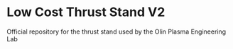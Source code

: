# Low Cost Thrust Stand V2
Official repository for the thrust stand used by the Olin Plasma Engineering Lab
